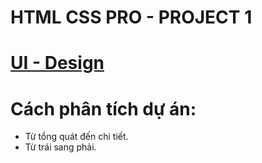 # HTML CSS PRO - PROJECT 1

# [UI - Design](https://www.figma.com/file/hxuBjoY4M4lJdwalq9jGsH/01.-Real-Estate-Landing-Page-(Easy)?type=design&mode=design)

# Cách phân tích dự án:
- Từ tổng quát đến chi tiết.
- Từ trái sang phải.